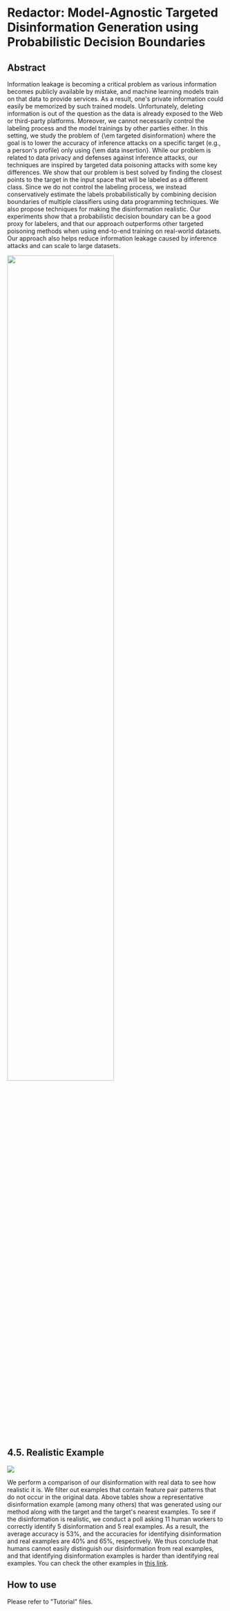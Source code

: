 # Redactor: Model-Agnostic Targeted Disinformation Generation using Probabilistic Decision Boundaries

## Abstract
Information leakage is becoming a critical problem as various information becomes publicly available by mistake, and machine learning models train on that data to provide services. As a result, one's private information could easily be memorized by such trained models. Unfortunately, deleting information is out of the question as the data is already exposed to the Web or third-party platforms. Moreover, we cannot necessarily control the labeling process and the model trainings by other parties either. In this setting, we study the problem of {\em targeted disinformation} where the goal is to lower the accuracy of inference attacks on a specific target (e.g., a person's profile) only using {\em data insertion}. 
While our problem is related to data privacy and defenses against inference attacks, our techniques are inspired by targeted data poisoning attacks with some key differences.
We show that our problem is best solved by finding the closest points to the target in the input space that will be labeled as a different class. Since we do not control the labeling process, we instead conservatively estimate the labels probabilistically by combining decision boundaries of multiple classifiers using data programming techniques. We also propose techniques for making the disinformation realistic. Our experiments show that a probabilistic decision boundary can be a good proxy for labelers, and that our approach outperforms other targeted poisoning methods when using end-to-end training on real-world datasets. Our approach also helps reduce information leakage caused by inference attacks and can scale to large datasets.

<img src = "https://user-images.githubusercontent.com/62869983/150624047-8c04cbda-d8fe-47df-a363-bcc924f8d875.png" width="70%" height="70%">

## 4.5. Realistic Example

<img src = "https://user-images.githubusercontent.com/62869983/150624401-5caef443-9a13-47fa-8651-f42e2a368f1d.png">

We perform a comparison of our disinformation with real data to see how realistic it is. We filter out examples that contain feature pair patterns that do not occur in the original data. Above tables show a representative disinformation example (among many others) that was generated using our method along with the target and the target's nearest examples. To see if the disinformation is realistic, we conduct a poll asking 11 human workers to correctly identify 5 disinformation and 5 real examples. As a result, the average accuracy is 53%, and the accuracies for identifying disinformation and real examples are 40% and 65%, respectively. We thus conclude that humans cannot easily distinguish our disinformation from real examples, and that identifying disinformation examples is harder than identifying real examples. 
You can check the other examples in [this link](https://forms.gle/6VHGs5KyiMRbVeNB6).

## How to use
Please refer to "Tutorial" files.

